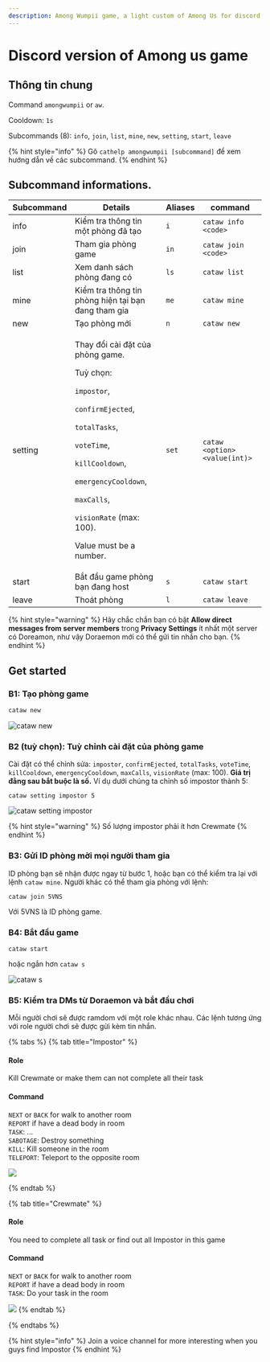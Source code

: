 ```yaml
---
description: Among Wumpii game, a light custom of Among Us for discord.
---
```


# Discord version of Among us game

## Thông tin chung

Command `amongwumpii` or `aw`.&#x20;

Cooldown: `1s`

Subcommands (8): `info`, `join`, `list`, `mine`, `new`, `setting`, `start`, `leave`

{% hint style="info" %}
Gõ `cathelp amongwumpii [subcommand]` để xem hướng dẫn về các subcommand.
{% endhint %}

## Subcommand informations.

| Subcommand | Details                                                                                                                                                                                                                                                                                                                                                                   | Aliases | command                       |
| ---------- | ------------------------------------------------------------------------------------------------------------------------------------------------------------------------------------------------------------------------------------------------------------------------------------------------------------------------------------------------------------------------- | ------- | ----------------------------- |
| info       | Kiểm tra thông tin một phòng đã tạo                                                                                                                                                                                                                                                                                                                                                   | `i`     | `cataw info <code>`           |
| join       | Tham gia phòng game                                                                                                                                                                                                                                                                                                                                                                 | `in`    | `cataw join <code>`           |
| list       | Xem danh sách phòng đang có                                                                                                                                                                                                                                                                                                                                                      | `ls`    | `cataw list`                  |
| mine       | Kiểm tra thông tin phòng hiện tại bạn đang tham gia                                                                                                                                                                                                                                                                                                                                                   | `me`    | `cataw mine`                  |
| new        | Tạo phòng mới                                                                                                                                                                                                                                                                                                                                                           | `n`     | `cataw new`                   |
| setting    | <p>Thay đổi cài đặt của phòng game. </p><p>Tuỳ chọn: </p><p><code>impostor</code>, </p><p><code>confirmEjected</code>, </p><p><code>totalTasks</code>, </p><p><code>voteTime</code>, </p><p><code>killCooldown</code>, </p><p><code>emergencyCooldown</code>, </p><p><code>maxCalls</code>, </p><p><code>visionRate</code> (max: 100).</p><p> Value must be a number.</p> | `set`   | `cataw <option> <value(int)>` |
| start      | Bắt đầu game phòng bạn đang host                                                                                                                                                                                                                                                                                                                                                   | `s`     | `cataw start`                 |
| leave      | Thoát phòng                                                                                                                                                                                                                                                                                                                                                                | `l`     | `cataw leave`                 |

{% hint style="warning" %}
Hãy chắc chắn bạn có bật **Allow direct messages from server members** trong **Privacy Settings** ít nhất một server có Doreamon, như vậy Doraemon mới có thể gửi tin nhắn cho bạn.
{% endhint %}

## Get started

### B1: Tạo phòng game

```sh
cataw new
```

![cataw new](<../../.gitbook/assets/en\_cataw\_new (1).png>)

### B2 (tuỳ chọn): Tuỳ chỉnh cài đặt của phòng game

Cài đặt có thể chỉnh sửa: `impostor`, `confirmEjected`, `totalTasks`, `voteTime`, `killCooldown`, `emergencyCooldown`, `maxCalls`, `visionRate` (max: 100). **Giá trị đằng sau bắt buộc là số.** Ví dụ dưới chúng ta chỉnh số impostor thành 5:

```
cataw setting impostor 5
```

![cataw setting impostor](../../.gitbook/assets/en\_cataw\_setting\_1.png)

{% hint style="warning" %}
Số lượng impostor phải ít hơn Crewmate
{% endhint %}

### B3: Gửi ID phòng mời mọi người tham gia

ID phòng bạn sẽ nhận được ngay từ bước 1, hoặc bạn có thể kiểm tra lại với lệnh `cataw mine`. Người khác có thể tham gia phòng với lệnh:

```
cataw join 5VNS
```

Với 5VNS là ID phòng game.

### B4: Bắt đầu game

```
cataw start
```

hoặc ngắn hơn `cataw s`

![cataw s](../../.gitbook/assets/en\_cataw\_s.png)

### B5: Kiểm tra DMs từ Doraemon và bắt đầu chơi

Mỗi người chơi sẽ được ramdom với một role khác nhau. Các lệnh tương ứng với role người chơi sẽ được gửi kèm tin nhắn.

{% tabs %}
{% tab title="Impostor" %}

#### Role

Kill Crewmate or make them can not complete all their task

#### Command

`NEXT` or `BACK` for walk to another room\
`REPORT` if have a dead body in room\
`TASK`: ...\
`SABOTAGE`: Destroy something\
`KILL`: Kill someone in the room\
`TELEPORT`: Teleport to the opposite room

![](../../.gitbook/assets/en\_cataw\_impostor.png)

{% endtab %}

{% tab title="Crewmate" %}

#### Role

You need to complete all task or find out all Impostor in this game

#### Command

`NEXT` or `BACK` for walk to another room\
`REPORT` if have a dead body in room\
`TASK`: Do your task in the room

![](../../.gitbook/assets/en\_cataw\_crewmate.png)
{% endtab %}

{% endtabs %}

{% hint style="info" %}
Join a voice channel for more interesting when you guys find Impostor
{% endhint %}

